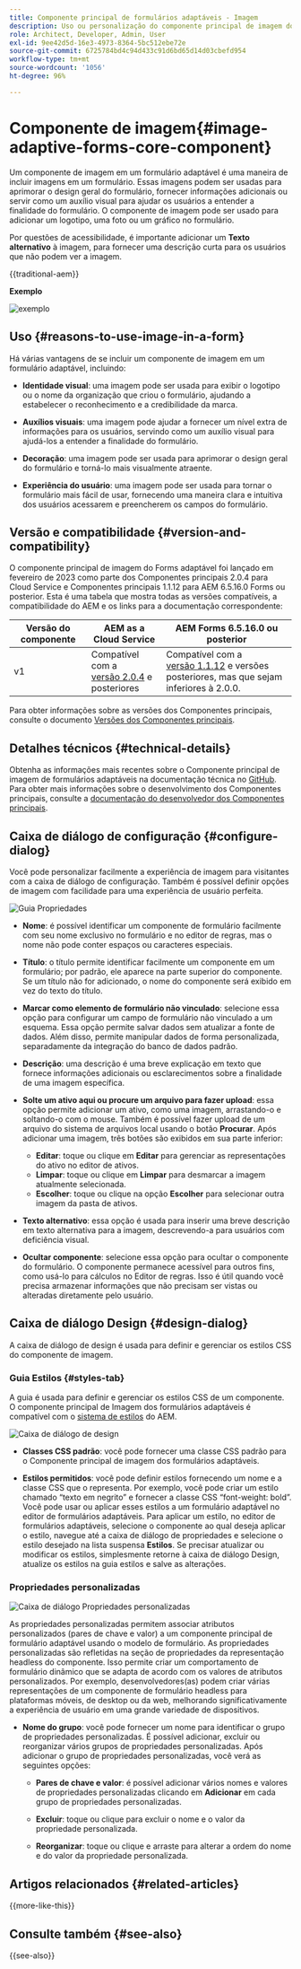 ```yaml
---
title: Componente principal de formulários adaptáveis - Imagem
description: Uso ou personalização do componente principal de imagem dos formulários adaptáveis.
role: Architect, Developer, Admin, User
exl-id: 9ee42d5d-16e3-4973-8364-5bc512ebe72e
source-git-commit: 6725784bd4c94d433c91d6bd65d14d03cbefd954
workflow-type: tm+mt
source-wordcount: '1056'
ht-degree: 96%

---
```



# Componente de imagem{#image-adaptive-forms-core-component}

Um componente de imagem em um formulário adaptável é uma maneira de incluir imagens em um formulário. Essas imagens podem ser usadas para aprimorar o design geral do formulário, fornecer informações adicionais ou servir como um auxílio visual para ajudar os usuários a entender a finalidade do formulário. O componente de imagem pode ser usado para adicionar um logotipo, uma foto ou um gráfico no formulário.

Por questões de acessibilidade, é importante adicionar um **Texto alternativo** à imagem, para fornecer uma descrição curta para os usuários que não podem ver a imagem.

{{traditional-aem}}

**Exemplo**

![exemplo](/help/adaptive-forms/assets/image.png)


## Uso {#reasons-to-use-image-in-a-form}

Há várias vantagens de se incluir um componente de imagem em um formulário adaptável, incluindo:

- **Identidade visual**: uma imagem pode ser usada para exibir o logotipo ou o nome da organização que criou o formulário, ajudando a estabelecer o reconhecimento e a credibilidade da marca.

- **Auxílios visuais**: uma imagem pode ajudar a fornecer um nível extra de informações para os usuários, servindo como um auxílio visual para ajudá-los a entender a finalidade do formulário.

- **Decoração**: uma imagem pode ser usada para aprimorar o design geral do formulário e torná-lo mais visualmente atraente.

- **Experiência do usuário**: uma imagem pode ser usada para tornar o formulário mais fácil de usar, fornecendo uma maneira clara e intuitiva dos usuários acessarem e preencherem os campos do formulário.

## Versão e compatibilidade {#version-and-compatibility}

O componente principal de imagem do Forms adaptável foi lançado em fevereiro de 2023 como parte dos Componentes principais 2.0.4 para Cloud Service e Componentes principais 1.1.12 para AEM 6.5.16.0 Forms ou posterior. Esta é uma tabela que mostra todas as versões compatíveis, a compatibilidade do AEM e os links para a documentação correspondente:

| Versão do componente | AEM as a Cloud Service | AEM Forms 6.5.16.0 ou posterior |
|---|---|---|
| v1 | Compatível com a <br>[versão 2.0.4](/help/adaptive-forms/version.md) e posteriores | Compatível com a <br>[versão 1.1.12](/help/adaptive-forms/version.md) e versões posteriores, mas que sejam inferiores à 2.0.0. |

Para obter informações sobre as versões dos Componentes principais, consulte o documento [Versões dos Componentes principais](/help/adaptive-forms/version.md).


<!-- ## Sample Component Output {#sample-component-output}

To experience the Accordion Component as well as see examples of its configuration options as well as HTML and JSON output, visit the [Component Library](https://adobe.com/go/aem_cmp_library_accordion_br). -->

## Detalhes técnicos {#technical-details}

Obtenha as informações mais recentes sobre o Componente principal de imagem de formulários adaptáveis na documentação técnica no [GitHub](https://github.com/adobe/aem-core-forms-components/tree/master/ui.af.apps/src/main/content/jcr_root/apps/core/fd/components/form/image/v1/image). Para obter mais informações sobre o desenvolvimento dos Componentes principais, consulte a [documentação do desenvolvedor dos Componentes principais](/help/developing/overview.md).


## Caixa de diálogo de configuração {#configure-dialog}

Você pode personalizar facilmente a experiência de imagem para visitantes com a caixa de diálogo de configuração. Também é possível definir opções de imagem com facilidade para uma experiência de usuário perfeita.

![Guia Propriedades](/help/adaptive-forms/assets/image_properties.png)

- **Nome**: é possível identificar um componente de formulário facilmente com seu nome exclusivo no formulário e no editor de regras, mas o nome não pode conter espaços ou caracteres especiais.

- **Título**: o título permite identificar facilmente um componente em um formulário; por padrão, ele aparece na parte superior do componente. Se um título não for adicionado, o nome do componente será exibido em vez do texto do título.

- **Marcar como elemento de formulário não vinculado**: selecione essa opção para configurar um campo de formulário não vinculado a um esquema. Essa opção permite salvar dados sem atualizar a fonte de dados. Além disso, permite manipular dados de forma personalizada, separadamente da integração do banco de dados padrão.

<!--   **Document of Record bind reference** - This option allows you to associate an Adaptive Form field with Document of Record field. When user enters any value in a linked field of an Adaptive Form that value also appears in the linked field of the corresponding Document of Record. For example, a Document of Record bind reference can be used to display a customer's name and address in a Document of Record, based on the customer's ID entered into the form. In this way, AEM Forms enable you to generate Document of Record and offers a seamless user experience for collecting and managing data.-->

- **Descrição**: uma descrição é uma breve explicação em texto que fornece informações adicionais ou esclarecimentos sobre a finalidade de uma imagem específica.

- **Solte um ativo aqui ou procure um arquivo para fazer upload**: essa opção permite adicionar um ativo, como uma imagem, arrastando-o e soltando-o com o mouse. Também é possível fazer upload de um arquivo do sistema de arquivos local usando o botão **Procurar**. Após adicionar uma imagem, três botões são exibidos em sua parte inferior:
   - **Editar**: toque ou clique em **Editar** para gerenciar as representações do ativo no editor de ativos.
   - **Limpar**: toque ou clique em **Limpar** para desmarcar a imagem atualmente selecionada.
   - **Escolher**: toque ou clique na opção **Escolher** para selecionar outra imagem da pasta de ativos.

- **Texto alternativo**: essa opção é usada para inserir uma breve descrição em texto alternativa para a imagem, descrevendo-a para usuários com deficiência visual.

- **Ocultar componente**: selecione essa opção para ocultar o componente do formulário. O componente permanece acessível para outros fins, como usá-lo para cálculos no Editor de regras. Isso é útil quando você precisa armazenar informações que não precisam ser vistas ou alteradas diretamente pelo usuário.

<!--   **Read-only** - Select the option to make the component non-editable. The user can see the value of the field but cannot modify it. The component remains accessible for other purposes, such as using it for calculations in the Rule Editor.
-->

## Caixa de diálogo Design {#design-dialog}

A caixa de diálogo de design é usada para definir e gerenciar os estilos CSS do componente de imagem.

### Guia Estilos {#styles-tab}

A guia é usada para definir e gerenciar os estilos CSS de um componente. O componente principal de Imagem dos formulários adaptáveis é compatível com o [sistema de estilos](/help/get-started/authoring.md#component-styling) do AEM.

![Caixa de diálogo de design](/help/adaptive-forms/assets/checkbox-style.png)

- **Classes CSS padrão**: você pode fornecer uma classe CSS padrão para o Componente principal de imagem dos formulários adaptáveis.

- **Estilos permitidos**: você pode definir estilos fornecendo um nome e a classe CSS que o representa. Por exemplo, você pode criar um estilo chamado “texto em negrito” e fornecer a classe CSS “font-weight: bold”. Você pode usar ou aplicar esses estilos a um formulário adaptável no editor de formulários adaptáveis. Para aplicar um estilo, no editor de formulários adaptáveis, selecione o componente ao qual deseja aplicar o estilo, navegue até a caixa de diálogo de propriedades e selecione o estilo desejado na lista suspensa **Estilos**. Se precisar atualizar ou modificar os estilos, simplesmente retorne à caixa de diálogo Design, atualize os estilos na guia estilos e salve as alterações.

### Propriedades personalizadas

![Caixa de diálogo Propriedades personalizadas](/help/adaptive-forms/assets/checkbox-customproperties.png)

As propriedades personalizadas permitem associar atributos personalizados (pares de chave e valor) a um componente principal de formulário adaptável usando o modelo de formulário. As propriedades personalizadas são refletidas na seção de propriedades da representação headless do componente. Isso permite criar um comportamento de formulário dinâmico que se adapta de acordo com os valores de atributos personalizados. Por exemplo, desenvolvedores(as) podem criar várias representações de um componente de formulário headless para plataformas móveis, de desktop ou da web, melhorando significativamente a experiência de usuário em uma grande variedade de dispositivos.

- **Nome do grupo**: você pode fornecer um nome para identificar o grupo de propriedades personalizadas. É possível adicionar, excluir ou reorganizar vários grupos de propriedades personalizadas. Após adicionar o grupo de propriedades personalizadas, você verá as seguintes opções:

   - **Pares de chave e valor**: é possível adicionar vários nomes e valores de propriedades personalizadas clicando em **Adicionar** em cada grupo de propriedades personalizadas.

   - **Excluir**: toque ou clique para excluir o nome e o valor da propriedade personalizada.

   - **Reorganizar**: toque ou clique e arraste para alterar a ordem do nome e do valor da propriedade personalizada.

## Artigos relacionados {#related-articles}

{{more-like-this}}

## Consulte também {#see-also}

{{see-also}}